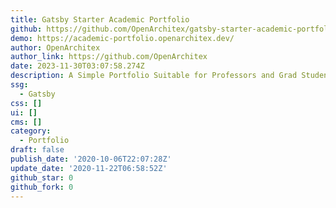 ```yaml
---
title: Gatsby Starter Academic Portfolio
github: https://github.com/OpenArchitex/gatsby-starter-academic-portfolio
demo: https://academic-portfolio.openarchitex.dev/
author: OpenArchitex
author_link: https://github.com/OpenArchitex
date: 2023-11-30T03:07:58.274Z
description: A Simple Portfolio Suitable for Professors and Grad Students
ssg:
  - Gatsby
css: []
ui: []
cms: []
category:
  - Portfolio
draft: false
publish_date: '2020-10-06T22:07:28Z'
update_date: '2020-11-22T06:58:52Z'
github_star: 0
github_fork: 0
---
```

